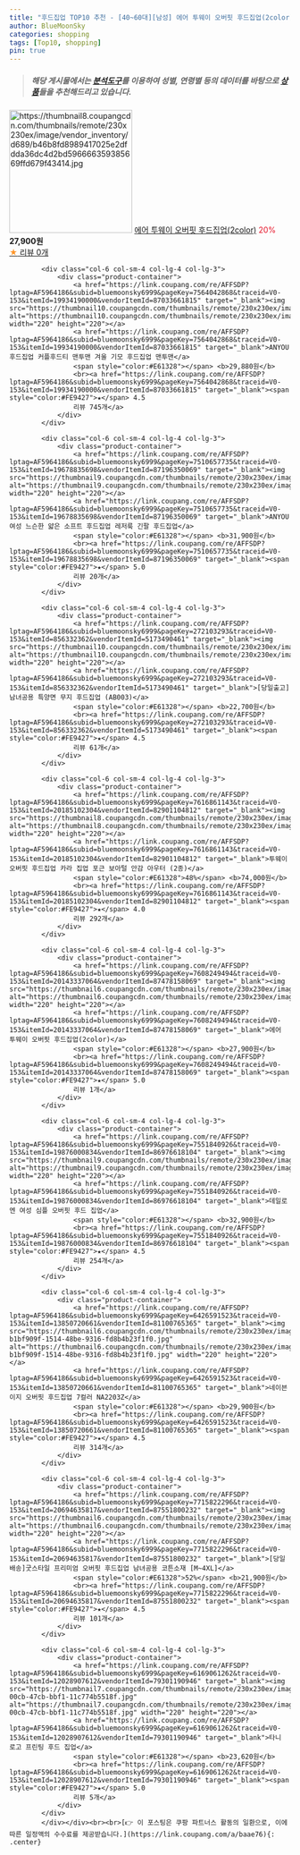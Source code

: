 ```yaml
---
title: "후드집업 TOP10 추천 - [40~60대][남성] 에어 투웨이 오버핏 후드집업(2color)"
author: BlueMoonSky
categories: shopping
tags: [Top10, shopping]
pin: true
---
```


> ##### 해당 게시물에서는 [**분석도구**](https://itemscout.io/)를 이용하여 **성별**, **연령별** 등의 데이터를 바탕으로 [**상품**](https://link.coupang.com/a/baae76)들을 추천해드리고 있습니다.
<div class="container"><div class="row">
            <div class="col-6 col-sm-4 col-lg-4 col-lg-3">
                <div class="product-container">
                    <a href="https://link.coupang.com/re/AFFSDP?lptag=AF5964186&subid=bluemoonsky6999&pageKey=7608249494&traceid=V0-153&itemId=20143337058&vendorItemId=87478158093" target="_blank"><img src="https://thumbnail8.coupangcdn.com/thumbnails/remote/230x230ex/image/vendor_inventory/d689/b46b8fd8989417025e2dfdda36dc4d2bd596666359385669ffd679f43414.jpg" alt="https://thumbnail8.coupangcdn.com/thumbnails/remote/230x230ex/image/vendor_inventory/d689/b46b8fd8989417025e2dfdda36dc4d2bd596666359385669ffd679f43414.jpg" width="220" height="220"></a>
                    <a href="https://link.coupang.com/re/AFFSDP?lptag=AF5964186&subid=bluemoonsky6999&pageKey=7608249494&traceid=V0-153&itemId=20143337058&vendorItemId=87478158093" target="_blank">에어 투웨이 오버핏 후드집업(2color)</a>
                    <span style="color:#E61328">20%</span> <b>27,900원</b>
                    <br><a href="https://link.coupang.com/re/AFFSDP?lptag=AF5964186&subid=bluemoonsky6999&pageKey=7608249494&traceid=V0-153&itemId=20143337058&vendorItemId=87478158093" target="_blank"><span style="color:#FE9427">★</span> 
                    리뷰 0개</a>
                </div>
            </div>
            
            <div class="col-6 col-sm-4 col-lg-4 col-lg-3">
                <div class="product-container">
                    <a href="https://link.coupang.com/re/AFFSDP?lptag=AF5964186&subid=bluemoonsky6999&pageKey=7564042868&traceid=V0-153&itemId=19934190000&vendorItemId=87033661815" target="_blank"><img src="https://thumbnail10.coupangcdn.com/thumbnails/remote/230x230ex/image/vendor_inventory/051a/a315686ebf7d9516a9f603ba5ccd21408b4d308d1d60d00afc1c0a271702.jpg" alt="https://thumbnail10.coupangcdn.com/thumbnails/remote/230x230ex/image/vendor_inventory/051a/a315686ebf7d9516a9f603ba5ccd21408b4d308d1d60d00afc1c0a271702.jpg" width="220" height="220"></a>
                    <a href="https://link.coupang.com/re/AFFSDP?lptag=AF5964186&subid=bluemoonsky6999&pageKey=7564042868&traceid=V0-153&itemId=19934190000&vendorItemId=87033661815" target="_blank">ANYOU 후드집업 커플후드티 맨투맨 겨울 기모 후드집업 맨투맨</a>
                    <span style="color:#E61328"></span> <b>29,880원</b>
                    <br><a href="https://link.coupang.com/re/AFFSDP?lptag=AF5964186&subid=bluemoonsky6999&pageKey=7564042868&traceid=V0-153&itemId=19934190000&vendorItemId=87033661815" target="_blank"><span style="color:#FE9427">★</span> 4.5
                    리뷰 745개</a>
                </div>
            </div>
            
            <div class="col-6 col-sm-4 col-lg-4 col-lg-3">
                <div class="product-container">
                    <a href="https://link.coupang.com/re/AFFSDP?lptag=AF5964186&subid=bluemoonsky6999&pageKey=7510657735&traceid=V0-153&itemId=19678835698&vendorItemId=87196350069" target="_blank"><img src="https://thumbnail9.coupangcdn.com/thumbnails/remote/230x230ex/image/vendor_inventory/f08e/e3aae3b8d4b95b712bbe0d6b309782e923f360d963ba48bc6eb20a0fc8db.jpg" alt="https://thumbnail9.coupangcdn.com/thumbnails/remote/230x230ex/image/vendor_inventory/f08e/e3aae3b8d4b95b712bbe0d6b309782e923f360d963ba48bc6eb20a0fc8db.jpg" width="220" height="220"></a>
                    <a href="https://link.coupang.com/re/AFFSDP?lptag=AF5964186&subid=bluemoonsky6999&pageKey=7510657735&traceid=V0-153&itemId=19678835698&vendorItemId=87196350069" target="_blank">ANYOU 여성 느슨한 얇은 소프트 후드집업 레저룩 긴팔 후드집업</a>
                    <span style="color:#E61328"></span> <b>31,900원</b>
                    <br><a href="https://link.coupang.com/re/AFFSDP?lptag=AF5964186&subid=bluemoonsky6999&pageKey=7510657735&traceid=V0-153&itemId=19678835698&vendorItemId=87196350069" target="_blank"><span style="color:#FE9427">★</span> 5.0
                    리뷰 20개</a>
                </div>
            </div>
            
            <div class="col-6 col-sm-4 col-lg-4 col-lg-3">
                <div class="product-container">
                    <a href="https://link.coupang.com/re/AFFSDP?lptag=AF5964186&subid=bluemoonsky6999&pageKey=272103293&traceid=V0-153&itemId=856332362&vendorItemId=5173490461" target="_blank"><img src="https://thumbnail10.coupangcdn.com/thumbnails/remote/230x230ex/image/vendor_inventory/5a9f/7b879d5ee9290b403fb661ec4c26c0e7735c3984d4a1d4966871a838119d.jpg" alt="https://thumbnail10.coupangcdn.com/thumbnails/remote/230x230ex/image/vendor_inventory/5a9f/7b879d5ee9290b403fb661ec4c26c0e7735c3984d4a1d4966871a838119d.jpg" width="220" height="220"></a>
                    <a href="https://link.coupang.com/re/AFFSDP?lptag=AF5964186&subid=bluemoonsky6999&pageKey=272103293&traceid=V0-153&itemId=856332362&vendorItemId=5173490461" target="_blank">[당일출고] 남녀공용 특양면 무지 후드집업 (AB003)</a>
                    <span style="color:#E61328"></span> <b>22,700원</b>
                    <br><a href="https://link.coupang.com/re/AFFSDP?lptag=AF5964186&subid=bluemoonsky6999&pageKey=272103293&traceid=V0-153&itemId=856332362&vendorItemId=5173490461" target="_blank"><span style="color:#FE9427">★</span> 4.5
                    리뷰 61개</a>
                </div>
            </div>
            
            <div class="col-6 col-sm-4 col-lg-4 col-lg-3">
                <div class="product-container">
                    <a href="https://link.coupang.com/re/AFFSDP?lptag=AF5964186&subid=bluemoonsky6999&pageKey=7616861143&traceid=V0-153&itemId=20185102304&vendorItemId=82901104812" target="_blank"><img src="https://thumbnail8.coupangcdn.com/thumbnails/remote/230x230ex/image/vendor_inventory/794d/6f1de0fa6af15414025d391e78e5302d69ed4ebf4e9c1de56eb9957a6c24.png" alt="https://thumbnail8.coupangcdn.com/thumbnails/remote/230x230ex/image/vendor_inventory/794d/6f1de0fa6af15414025d391e78e5302d69ed4ebf4e9c1de56eb9957a6c24.png" width="220" height="220"></a>
                    <a href="https://link.coupang.com/re/AFFSDP?lptag=AF5964186&subid=bluemoonsky6999&pageKey=7616861143&traceid=V0-153&itemId=20185102304&vendorItemId=82901104812" target="_blank">투웨이 오버핏 후드집업 카라 집업 포근 보아털 안감 아우터 (2종)</a>
                    <span style="color:#E61328">48%</span> <b>74,000원</b>
                    <br><a href="https://link.coupang.com/re/AFFSDP?lptag=AF5964186&subid=bluemoonsky6999&pageKey=7616861143&traceid=V0-153&itemId=20185102304&vendorItemId=82901104812" target="_blank"><span style="color:#FE9427">★</span> 4.0
                    리뷰 292개</a>
                </div>
            </div>
            
            <div class="col-6 col-sm-4 col-lg-4 col-lg-3">
                <div class="product-container">
                    <a href="https://link.coupang.com/re/AFFSDP?lptag=AF5964186&subid=bluemoonsky6999&pageKey=7608249494&traceid=V0-153&itemId=20143337064&vendorItemId=87478158069" target="_blank"><img src="https://thumbnail6.coupangcdn.com/thumbnails/remote/230x230ex/image/vendor_inventory/a349/2c0c0453ce1f54a9a95a882f9ddecf76d5bd1f4992bc3f69b72590c00ff7.jpg" alt="https://thumbnail6.coupangcdn.com/thumbnails/remote/230x230ex/image/vendor_inventory/a349/2c0c0453ce1f54a9a95a882f9ddecf76d5bd1f4992bc3f69b72590c00ff7.jpg" width="220" height="220"></a>
                    <a href="https://link.coupang.com/re/AFFSDP?lptag=AF5964186&subid=bluemoonsky6999&pageKey=7608249494&traceid=V0-153&itemId=20143337064&vendorItemId=87478158069" target="_blank">에어 투웨이 오버핏 후드집업(2color)</a>
                    <span style="color:#E61328"></span> <b>27,900원</b>
                    <br><a href="https://link.coupang.com/re/AFFSDP?lptag=AF5964186&subid=bluemoonsky6999&pageKey=7608249494&traceid=V0-153&itemId=20143337064&vendorItemId=87478158069" target="_blank"><span style="color:#FE9427">★</span> 5.0
                    리뷰 1개</a>
                </div>
            </div>
            
            <div class="col-6 col-sm-4 col-lg-4 col-lg-3">
                <div class="product-container">
                    <a href="https://link.coupang.com/re/AFFSDP?lptag=AF5964186&subid=bluemoonsky6999&pageKey=7551840926&traceid=V0-153&itemId=19876000834&vendorItemId=86976618104" target="_blank"><img src="https://thumbnail9.coupangcdn.com/thumbnails/remote/230x230ex/image/vendor_inventory/e13c/15bb1a41d45029bf25479932f36ae2542e4e04ef9112873c6104278b74b1.jpg" alt="https://thumbnail9.coupangcdn.com/thumbnails/remote/230x230ex/image/vendor_inventory/e13c/15bb1a41d45029bf25479932f36ae2542e4e04ef9112873c6104278b74b1.jpg" width="220" height="220"></a>
                    <a href="https://link.coupang.com/re/AFFSDP?lptag=AF5964186&subid=bluemoonsky6999&pageKey=7551840926&traceid=V0-153&itemId=19876000834&vendorItemId=86976618104" target="_blank">데일로엔 여성 심플 오버핏 후드 집업</a>
                    <span style="color:#E61328"></span> <b>32,900원</b>
                    <br><a href="https://link.coupang.com/re/AFFSDP?lptag=AF5964186&subid=bluemoonsky6999&pageKey=7551840926&traceid=V0-153&itemId=19876000834&vendorItemId=86976618104" target="_blank"><span style="color:#FE9427">★</span> 4.5
                    리뷰 254개</a>
                </div>
            </div>
            
            <div class="col-6 col-sm-4 col-lg-4 col-lg-3">
                <div class="product-container">
                    <a href="https://link.coupang.com/re/AFFSDP?lptag=AF5964186&subid=bluemoonsky6999&pageKey=6426591523&traceid=V0-153&itemId=13850720661&vendorItemId=81100765365" target="_blank"><img src="https://thumbnail6.coupangcdn.com/thumbnails/remote/230x230ex/image/retail/images/42468561324698-b1bf909f-1514-48be-9316-fd8b4b23f1f0.jpg" alt="https://thumbnail6.coupangcdn.com/thumbnails/remote/230x230ex/image/retail/images/42468561324698-b1bf909f-1514-48be-9316-fd8b4b23f1f0.jpg" width="220" height="220"></a>
                    <a href="https://link.coupang.com/re/AFFSDP?lptag=AF5964186&subid=bluemoonsky6999&pageKey=6426591523&traceid=V0-153&itemId=13850720661&vendorItemId=81100765365" target="_blank">네이븐 이지 오버핏 후드집업 7컬러 NA2203Z</a>
                    <span style="color:#E61328"></span> <b>29,900원</b>
                    <br><a href="https://link.coupang.com/re/AFFSDP?lptag=AF5964186&subid=bluemoonsky6999&pageKey=6426591523&traceid=V0-153&itemId=13850720661&vendorItemId=81100765365" target="_blank"><span style="color:#FE9427">★</span> 4.5
                    리뷰 314개</a>
                </div>
            </div>
            
            <div class="col-6 col-sm-4 col-lg-4 col-lg-3">
                <div class="product-container">
                    <a href="https://link.coupang.com/re/AFFSDP?lptag=AF5964186&subid=bluemoonsky6999&pageKey=7715822296&traceid=V0-153&itemId=20694635817&vendorItemId=87551800232" target="_blank"><img src="https://thumbnail6.coupangcdn.com/thumbnails/remote/230x230ex/image/vendor_inventory/1d63/ad6e5cc7e67913713dba3d761b72c96ecae7f3bf9b8291d1d26561e409e9.jpg" alt="https://thumbnail6.coupangcdn.com/thumbnails/remote/230x230ex/image/vendor_inventory/1d63/ad6e5cc7e67913713dba3d761b72c96ecae7f3bf9b8291d1d26561e409e9.jpg" width="220" height="220"></a>
                    <a href="https://link.coupang.com/re/AFFSDP?lptag=AF5964186&subid=bluemoonsky6999&pageKey=7715822296&traceid=V0-153&itemId=20694635817&vendorItemId=87551800232" target="_blank">[당일배송]굿스타일 프리미엄 오버핏 후드집업 남녀공용 코튼소재 [M~4XL]</a>
                    <span style="color:#E61328">52%</span> <b>21,900원</b>
                    <br><a href="https://link.coupang.com/re/AFFSDP?lptag=AF5964186&subid=bluemoonsky6999&pageKey=7715822296&traceid=V0-153&itemId=20694635817&vendorItemId=87551800232" target="_blank"><span style="color:#FE9427">★</span> 4.5
                    리뷰 101개</a>
                </div>
            </div>
            
            <div class="col-6 col-sm-4 col-lg-4 col-lg-3">
                <div class="product-container">
                    <a href="https://link.coupang.com/re/AFFSDP?lptag=AF5964186&subid=bluemoonsky6999&pageKey=6169061262&traceid=V0-153&itemId=12028907612&vendorItemId=79301190946" target="_blank"><img src="https://thumbnail7.coupangcdn.com/thumbnails/remote/230x230ex/image/retail/images/2021/11/08/16/9/588314a3-00cb-47cb-bbf1-11c774b5518f.jpg" alt="https://thumbnail7.coupangcdn.com/thumbnails/remote/230x230ex/image/retail/images/2021/11/08/16/9/588314a3-00cb-47cb-bbf1-11c774b5518f.jpg" width="220" height="220"></a>
                    <a href="https://link.coupang.com/re/AFFSDP?lptag=AF5964186&subid=bluemoonsky6999&pageKey=6169061262&traceid=V0-153&itemId=12028907612&vendorItemId=79301190946" target="_blank">타니 로고 프린팅 후드 집업</a>
                    <span style="color:#E61328"></span> <b>23,620원</b>
                    <br><a href="https://link.coupang.com/re/AFFSDP?lptag=AF5964186&subid=bluemoonsky6999&pageKey=6169061262&traceid=V0-153&itemId=12028907612&vendorItemId=79301190946" target="_blank"><span style="color:#FE9427">★</span> 5.0
                    리뷰 5개</a>
                </div>
            </div>
            </div></div><br><br>[👉 이 포스팅은 쿠팡 파트너스 활동의 일환으로, 이에 따른 일정액의 수수료를 제공받습니다.](https://link.coupang.com/a/baae76){: .center}